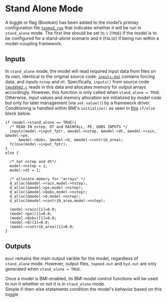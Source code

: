 # Stand Alone Mode

A toggle or flag (Boolean) has been added to the model’s primiay configuration file [`topmod.run`](./data/topmod.run) that indicates whether it will be run in `stand_alone` mode. 
The first line should be set to `1` (`TRUE`) if the model is to be configured for a stand-alone scenario and `0` (`FALSE`) if being run within a model-coupling framework.

## Inputs
In `stand_alone` mode, the model will read required input data from files on its own, identical to the original source code.
[`inputs.dat`](../data/inputs.dat) contains forcing data, and inputs `nstep` and `dt`.
Specifically, `inputs()` from source code [`tmod9502.c`](../refs/original_code_c) reads in this data and allocates memory for output arrays accordingly. 
However, this function is only called when `stand_alone = TRUE`.
Otherwise, input values and memory allocation are initialized by model code but only for later management (via `set_value()`) by a framework driver.
Conditioning is handled within BMI's `initialize()` as seen in [this](../src/bmi_topmodel.c#L245) `if/else` block below.
```
if (model->stand_alone == TRUE){
  /* READ IN nstep, DT and RAINFALL, PE, QOBS INPUTS */
  inputs(model->input_fptr, &model->nstep, &model->dt, &model->rain, &model->pe, 
      &model->Qobs, &model->Q, &model->contrib_area);
  fclose(model->input_fptr);
}
else {

  /* Set nstep and dt*/
  model->nstep = 1;
  model->dt = 1;

  /* allocate memory for "arrays" */
  d_alloc(&model->rain,model->nstep);
  d_alloc(&model->pe,model->nstep);
  d_alloc(&model->Qobs,model->nstep);   
  d_alloc(&model->Q,model->nstep);
  d_alloc(&model->contrib_area,model->nstep);

  (model->rain)[1]=0.0;
  (model->pe)[1]=0.0;
  (model->Qobs)[1]=0.0;
  (model->Q)[1]=0.0;
  (model->contrib_area)[1]=0.0;
}
```    
## Outputs
`Qout` remains the main output varible for the model, regardless of `stand_alone` mode.
However, output files, `topmod.out` and `hyd.out` are only generated when `stand_alone = TRUE`.  

Once a model is BMI-enabled, its BMI model control functions will be used to run it whether or not it is in `stand_alone` mode.  
Simple if-then-else statements condition the model's behavior based on this toggle
